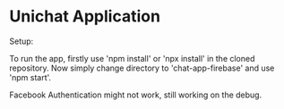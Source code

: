 # Unichat Application

Setup:

To run the app, firstly use 'npm install' or 'npx install' in the cloned repository.
Now simply change directory to 'chat-app-firebase' and use 'npm start'.

Facebook Authentication might not work, still working on the debug.
